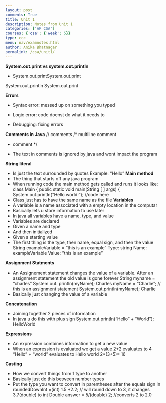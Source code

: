```yaml
---
layout: post
comments: True
title: Unit 1 
description: Notes from Unit 1 
categories: ['AP CSA']
courses: {'csa': {'week': 5}}
type: ccc
menu: nav/examnotes.html
author: Anika Bhatnagar
permalink: /csa/unit1/
---
```

**System.out.print vs system.out.println** 

- System.out.printSystem.out.print 

System.out.println 
System.out.print  

**Errors**

- Syntax error: messed up on something you typed 

- Logic error: code doenst do what it needs to 

- Debugging: fixing errors 

**Comments in Java** 
// comments 
/* multiline comment 
* comment 
*/

- The text in comments is ignored by java and wont impact the program 

**String literal**
- Is just the text surrounded by quotes 
Example: 
“Hello” 
**Main method** 
- The thing that starts off any java program 
- When running code the main method gets called and runs it looks like: 
class Main {
	public static void main(String [ ] args) {
System.out.println(“Hello world!”); 
//code here  
- Class just has to have the same name as the file
**Variables**
- A variable is a name associated with a empty location in the computar 
- Basically lets u store information to use later 
- In java all variables have a name, type, and value 
- Variables are declared 
- Given a name and type 
- And then initialized 
- Given a starting value 
- The first thing is the type, then name, equal sign, and then the value
String exampleVariable = “this is an example” 
Type: string
Name: exampleVariable
Value: ”this is an example” 

**Assignment Statments** 
- An Assignement statement changes the value of a variable. After an assignment statement the old value is gone forever 
String myname = “charles” 
System.out. println(myName); 
Charles 
myName = “Charlie”; // this is an assignment statement 
System.out.println(myName);
Charlie 
- Basically just changing the value of a variable 

**Concatenation** 
- Joining together 2 pieces of information 
- In java u do this with plus sign 
System.out.println(“Hello” + “World”); 
HelloWorld 

**Expressions** 
- An expression combines information to get a new value 
- When an expression is evaluated we get a value 
2+2 evaluates to 4 
“Hello” + “world” evaluates to Hello world 
2*(3+5)= 16 

**Casting**
- How we convert things from 1 type to another 
- Basically just do this between number types 
- Put the type you want to convert in parentheses after the equals sign
In roundedDownInt =(int) 1.5 +2.2; // will round down to 3, it changes 3.7(double) to int 
Double answer = 5/(double) 2; //converts 2 to 2.0 